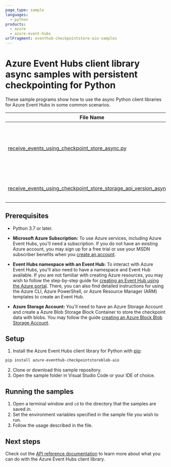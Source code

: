 ```yaml
---
page_type: sample
languages:
  - python
products:
  - azure
  - azure-event-hubs
urlFragment: eventhub-checkpointstore-aio-samples
---
```


# Azure Event Hubs client library async samples with persistent checkpointing for Python

These sample programs show how to use the async Python client libraries for Azure Event Hubs in some common scenarios.

| **File Name**                                                | **Description**                                                                                                                                                  |
| ------------------------------------------------------------ | ---------------------------------------------------------------------------------------------------------------------------------------------------------------- |
| [receive_events_using_checkpoint_store_async.py](https://github.com/Azure/azure-sdk-for-python/tree/main/sdk/eventhub/azure-eventhub-checkpointstoreblob-aio/samples/receive_events_using_checkpoint_store_async.py)        | Demonstrates how to use the BlobCheckpointStore with EventHubConsumerClient to process events from all partitions of a consumer group in an Event Hubs instance. |
| [receive_events_using_checkpoint_store_storage_api_version_async.py](https://github.com/Azure/azure-sdk-for-python/tree/main/sdk/eventhub/azure-eventhub-checkpointstoreblob-aio/samples/receive_events_using_checkpoint_store_storage_api_version_async.py) | Demonstrates how to use a specific Azure Storage Blobs API version with BlobCheckpointStore.                                                                     |

## Prerequisites
- Python 3.7 or later.
- **Microsoft Azure Subscription:**  To use Azure services, including Azure Event Hubs, you'll need a subscription. If you do not have an existing Azure account, you may sign up for a free trial or use your MSDN subscriber benefits when you [create an account](https://azure.microsoft.com/).

- **Event Hubs namespace with an Event Hub:** To interact with Azure Event Hubs, you'll also need to have a namespace and Event Hub  available.  If you are not familiar with creating Azure resources, you may wish to follow the step-by-step guide for [creating an Event Hub using the Azure portal](https://docs.microsoft.com/azure/event-hubs/event-hubs-create).  There, you can also find detailed instructions for using the Azure CLI, Azure PowerShell, or Azure Resource Manager (ARM) templates to create an Event Hub.

- **Azure Storage Account:** You'll need to have an Azure Storage Account and create a Azure Blob Storage Block Container to store the checkpoint data with blobs. You may follow the guide [creating an Azure Block Blob Storage Account](https://docs.microsoft.com/azure/storage/blobs/storage-blob-create-account-block-blob).

## Setup

1. Install the Azure Event Hubs client library for Python with [pip](https://pypi.org/project/pip/):
```bash
pip install azure-eventhub-checkpointstoreblob-aio
```
2. Clone or download this sample repository.
3. Open the sample folder in Visual Studio Code or your IDE of choice.

## Running the samples

1. Open a terminal window and `cd` to the directory that the samples are saved in.
2. Set the environment variables specified in the sample file you wish to run.
3. Follow the usage described in the file.

## Next steps

Check out the [API reference documentation](https://azuresdkdocs.blob.core.windows.net/$web/python/azure-eventhub/latest/azure.eventhub.aio.html) to learn more about
what you can do with the Azure Event Hubs client library.
